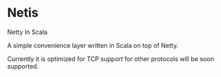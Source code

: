 Netis
=====

Netty In Scala 

A simple convenience layer written in Scala on top of Netty. 

Currently it is optimized for TCP support for other protocols
will be soon supported. 
